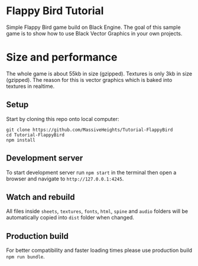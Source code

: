 # Flappy Bird Tutorial
Simple Flappy Bird game build on Black Engine. The goal of this sample game is to show how to use Black Vector Graphics in your own projects.

# Size and performance
The whole game is about 55kb in size (gzipped). Textures is only 3kb in size (gzipped).
The reason for this is vector graphics which is baked into textures in realtime.

## Setup
Start by cloning this repo onto local computer:
```
git clone https://github.com/MassiveHeights/Tutorial-FlappyBird
cd Tutorial-FlappyBird
npm install
```

## Development server
To start development server  run `npm start` in the terminal then open a browser and navigate to `http://127.0.0.1:4245`.

## Watch and rebuild
All files inside `sheets`, `textures`, `fonts`, `html`, `spine` and `audio` folders will be automatically copied into `dist` folder when changed.

## Production build
For better compatibility and faster loading times please use production build `npm run bundle`.